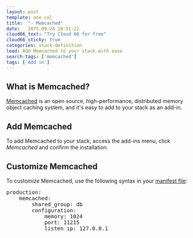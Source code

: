 ```yaml
---
layout: post
template: one-col
title:  "- Memcached"
date:   2075-09-24 10:51:22
cloud66_text: "Try Cloud 66 for free"
cloud66_sticky: true
categories: stack-definition
lead: Add Memcached to your stack with ease
search-tags: ['memcached']
tags: ['Add in']
---
```


## What is Memcached? 
[Memcached](http://memcached.org/) is an open source, high-performance, distributed memory object caching system, and it's easy to add to your stack as an add-in.

## Add Memcached
To add Memcached to your stack, access the add-ins menu, click _Memcached_ and confirm the installation.

## Customize Memcached
To customize Memcached, use the following syntax in your [manifest file](/stack-definition/manifest-files.html):

<pre class="terminal">
production:   
    memcached:
        shared&#95;group: db
        configuration:
            memory: 1024
            port: 11215
            listen&#95;ip: 127.0.0.1
</pre>